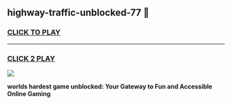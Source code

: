 
## highway-traffic-unblocked-77 👋
<h3>
<a href="https://premium.freeplayer.one?title=highway-traffic-unblocked-77&ref=14F">CLICK TO PLAY</a></h3>
<hr>

<h3>
<a href="https://premium.freeplayer.one?title=highway-traffic-unblocked-77&ref=14F">CLICK 2 PLAY</a>
  
</h3>

<a href="https://premium.freeplayer.one?title=highway-traffic-unblocked-77&ref=12F/"><img src="https://clearcache.store/games.png"></a>


**worlds hardest game unblocked: Your Gateway to Fun and Accessible Online Gaming**
